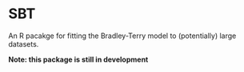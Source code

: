 # SBT

An R pacakge for fitting the Bradley-Terry model to (potentially) large datasets.

**Note: this package is still in development**
